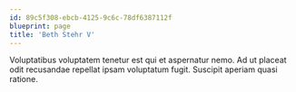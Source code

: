 ```yaml
---
id: 89c5f308-ebcb-4125-9c6c-78df6387112f
blueprint: page
title: 'Beth Stehr V'
---
```

Voluptatibus voluptatem tenetur est qui et aspernatur nemo. Ad ut placeat odit recusandae repellat ipsam voluptatum fugit. Suscipit aperiam quasi ratione.
